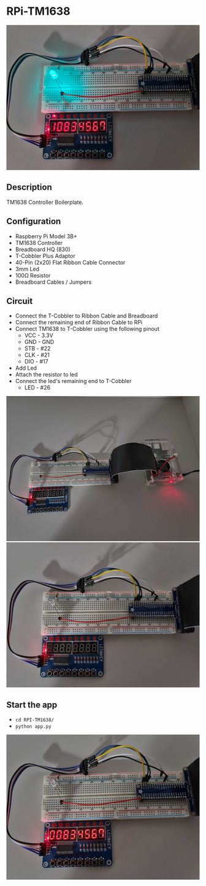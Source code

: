 # RPi-TM1638

![TM1638 Circuit](pictures/rpi-tm1638-0.jpg)

## Description

TM1638 Controller Boilerplate.

## Configuration

- Raspberry Pi Model 3B+
- TM1638 Controller
- Breadboard HQ (830)
- T-Cobbler Plus Adaptor
- 40-Pin (2x20) Flat Ribbon Cable Connector
- 3mm Led
- 100Ω Resistor
- Breadboard Cables / Jumpers

## Circuit

- Connect the T-Cobbler to Ribbon Cable and Breadboard
- Connect the remaining end of Ribbon Cable to RPi
- Connect TM1638 to T-Cobbler using the following pinout
  - VCC - 3.3V
  - GND - GND
  - STB - #22
  - CLK - #21
  - DIO - #17
- Add Led
- Attach the resistor to led
- Connect the led's remaining end to T-Cobbler
  - LED - #26

![TM1638 Circuit](pictures/rpi-tm1638-1.jpg)
![TM1638 Circuit](pictures/rpi-tm1638-2.jpg)

## Start the app

- `cd RPI-TM1638/`
- `python app.py`

![TM1638 Circuit](pictures/rpi-tm1638-3.jpg)
